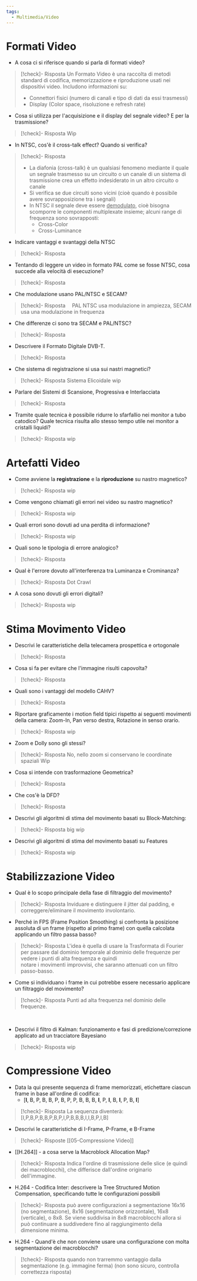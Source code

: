 ```yaml
---
tags:
  - Multimedia/Video
---
```

# Formati Video

- A cosa ci si riferisce quando si parla di formati video?
> [!check]- Risposta
 > Un Formato Video è una raccolta di metodi standard di codifica, memorizzazione e riproduzione usati nei dispositivi video.
 > Includono informazioni su:
 > - Connettori fisici (numero di canali e tipo di dati da essi trasmessi)
 > - Display (Color space, risoluzione e refresh rate) 

- Cosa si utilizza per l'acquisizione e il display del segnale video? E per la trasmissione? 
> [!check]- Risposta
> Wip

- In NTSC, cos'è il cross-talk effect? Quando si verifica?
> [!check]- Risposta
> - La diafonia (cross-talk) è un qualsiasi fenomeno mediante il quale un segnale trasmesso su un circuito o un canale di un sistema di trasmissione crea un effetto indesiderato in un altro circuito o canale
> - Si verifica se due circuiti sono vicini (cioè quando è possibile avere sovrapposizione tra i segnali)
> - In NTSC il segnale deve essere <ins>demodulato</ins>, cioè bisogna scomporre le componenti multiplexate insieme; alcuni range di frequenza sono sovrapposti:
>	- Cross-Color
>	- Cross-Luminance
 
- Indicare vantaggi e svantaggi della NTSC 
> [!check]- Risposta
 
- Tentando di leggere un video in formato PAL come se fosse NTSC, cosa succede alla velocità di esecuzione? 
> [!check]- Risposta
 
- Che modulazione usano PAL/NTSC e SECAM?
> [!check]- Risposta 
> PAL NTSC usa modulazione in ampiezza, SECAM usa una modulazione in frequenza 

- Che differenze ci sono tra SECAM e PAL/NTSC? 
> [!check]- Risposta
> 

- Descrivere il Formato Digitale DVB-T. 
> [!check]- Risposta
> 

- Che sistema di registrazione si usa sui nastri magnetici?
> [!check]- Risposta
> Sistema Elicoidale wip 

- Parlare dei Sistemi di Scansione, Progressiva e Interlacciata  
> [!check]- Risposta

- Tramite quale tecnica è possibile ridurre lo sfarfallio nei monitor a tubo catodico? Quale tecnica risulta allo stesso tempo utile nei monitor a cristalli liquidi? 
> [!check]- Risposta
> wip



# Artefatti Video

- Come avviene la **registrazione** e la **riproduzione** su nastro magnetico?
> [!check]- Risposta
> wip
 
- Come vengono chiamati gli errori nei video su nastro magnetico?
> [!check]- Risposta
> wip 

- Quali errori sono dovuti ad una perdita di informazione?
> [!check]- Risposta
> wip 


- Quali sono le tipologia di errore analogico?
> [!check]- Risposta
>  

- Qual è l'errore dovuto all'interferenza tra Luminanza e Crominanza?
> [!check]- Risposta
>  Dot Crawl 

- A cosa sono dovuti gli errori digitali?
> [!check]- Risposta
>  wip
# Stima Movimento Video

- Descrivi le caratteristiche della telecamera prospettica e ortogonale
> [!check]- Risposta
>  

- Cosa si fa per evitare che l'immagine risulti capovolta?
> [!check]- Risposta
>  

- Quali sono i vantaggi del modello CAHV?
> [!check]- Risposta
>  

- Riportare graficamente i motion field tipici rispetto ai seguenti movimenti della camera: Zoom-In, Pan verso destra, Rotazione in senso orario.
> [!check]- Risposta
> wip

- Zoom e Dolly sono gli stessi?
> [!check]- Risposta
>  No, nello zoom si conservano le coordinate spaziali
>  Wip

- Cosa si intende con trasformazione Geometrica?
> [!check]- Risposta
>  

- Che cos'è la DFD?
> [!check]- Risposta
>  

- Descrivi gli algoritmi di stima del movimento basati su Block-Matching:
> [!check]- Risposta
>  big wip

- Descrivi gli algoritmi di stima del movimento basati su Features
> [!check]- Risposta
>  wip

# Stabilizzazione Video

- Qual è lo scopo principale della fase di filtraggio del movimento?
> [!check]- Risposta
>  Inviduare e distinguere il jitter dal padding, e correggere/eliminare il movimento involontario. 

- Perché in FPS (Frame Position Smoothing) si confronta la posizione assoluta di un frame (rispetto al primo frame) con quella calcolata applicando un filtro passa basso?
> [!check]- Risposta
>  L'idea è quella di usare la Trasformata di Fourier per passare dal dominio temporale al dominio delle frequenze per vedere i punti di alta frequenza e quindi   
notare i movimenti improvvisi, che saranno attenuati con un filtro passo-basso.  

- Come si individuano i frame in cui potrebbe essere necessario applicare un filtraggio del movimento?
> [!check]- Risposta
>  Punti ad alta frequenza nel dominio delle frequenze.

 
- Descrivi il filtro di Kalman: funzionamento e fasi di predizione/correzione applicato ad un tracciatore Bayesiano
> [!check]- Risposta
>  wip  


# Compressione Video

- Data la qui presente sequenza di frame memorizzati, etichettare ciascun frame in base all'ordine di codifica:
	-  \[**I**, B, P, B, B, P, B, P, P, B, B, B, **I**, P, **I**, B, **I**, P, B, **I**]
> [!check]- Risposta
>  La sequenza diventerà:
>  \[I,P,B,P,B,B,P,B,P,I,P,B,B,B,I,I,B,P,I,B]  

- Descrivi le caratteristiche di I-Frame, P-Frame, e B-Frame
> [!check]- Risposte
>  [[05-Compressione Video]]  

- [[H.264]] - a cosa serve la Macroblock Allocation Map?
> [!check]- Risposta
>  Indica l'ordine di trasmissione delle slice (e quindi dei macroblocchi), che differisce dall'ordine originario dell'immagine.  

- H.264 - Codifica Inter: descrivere la Tree Structured Motion Compensation, specificando tutte le configurazioni possibili
> [!check]- Risposta
>  può avere configurazioni a segmentazione 16x16 (no segmentazione), 8x16 (segmentazione orizzontale), 16x8 (verticale), o 8x8. Se viene suddivisa in 8x8 macroblocchi allora si può continuare a suddivedere fino al raggiungimento della dimensione minima.  

- H.264 - Quand'è che non conviene usare una configurazione con molta segmentazione dei macroblocchi?
> [!check]- Risposta
>  quando non trarremmo vantaggio dalla segmentazione (e.g. immagine ferma) (non sono sicuro, controlla correttezza risposta)  
